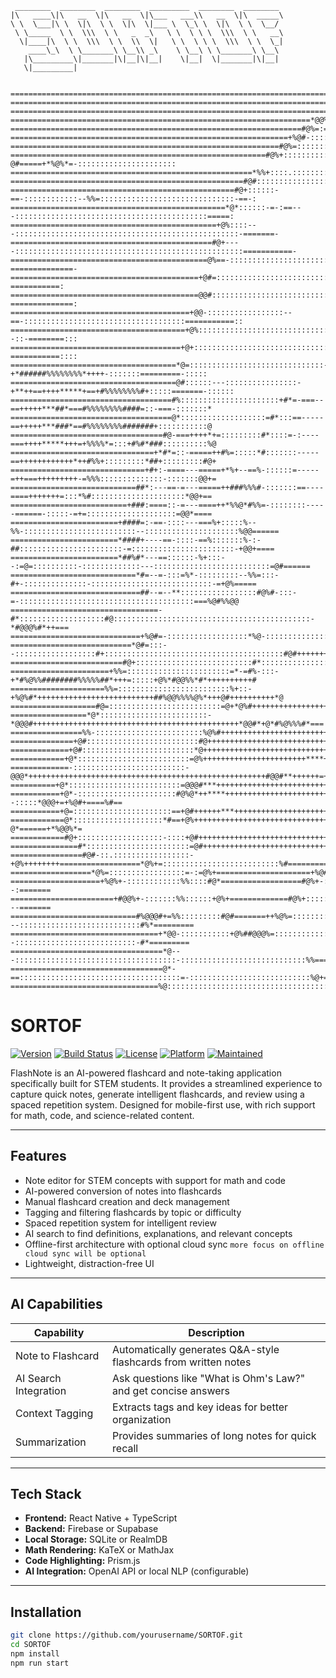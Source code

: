 ```
 ________  ________  ________  _________  ________  ________ 
|\   ____\|\   __  \|\   __  \|\___   ___\\   __  \|\  _____\
\ \  \___|\ \  \|\  \ \  \|\  \|___ \  \_\ \  \|\  \ \  \__/ 
 \ \_____  \ \  \\\  \ \   _  _\   \ \  \ \ \  \\\  \ \   __\
  \|____|\  \ \  \\\  \ \  \\  \|   \ \  \ \ \  \\\  \ \  \_|
    ____\_\  \ \_______\ \__\\ _\    \ \__\ \ \_______\ \__\ 
   |\_________\|_______|\|__|\|__|    \|__|  \|_______|\|__| 
   \|_________|                                              
                                                             

```

```
===================================================================================================================
===================================================================================================================
===================================================================================================================
===================================================================*@@%+=====================================*%@@%#
=================================================================#@%=:=@+*%%#+==========================*%@@%*=:::%
==============================================================+%@#-:::::-::=@*====================+*%@@%+-:::::::::
============================================================#@%=:::::::::::::%%============+#%%@%#+=-::::::::::::::
=========================================================#@%+::::::::::::::::-@#=====+*%@%*=-::::::::::::::::::::::
======================================================*%%+::::.:::::::::::::::=@#=*@@#=::::::::::::::::::::::::::::
====================================================#@#:::::::::::::::::::::::=@@%=::::::::::::::::::::::::::::::::
==================================================#@+::::::-==-::::::::::::--%%=::::::::::::::::::::::::::::::-==-:
================================================*@*::::::-=-:==---:::::::::::::::::::::::::::::::::::::::::::=====:
==============================================+@%::::---::::::::::::::::::::::::::::::::::::::::::::::::::-=======-
=============================================#@+----:::::::::::::::::::::::::::::::::::::::::::::::::::===========-
============================================@%==-::::::::::::::::::::::::::::::::::::::::::::::::::-==============-
==========================================+@#=::::::::::::::::::::::::::::::::::::::::::::::::::::::::-===========:
==========================================@@#::::::::::::::::::::::::::::::::::::::::::::::::::::::-==============:
========================================+@@-:::::::::::::::::--==-::::::::::::::::::::::::::::::::::::===========::
=======================================+@%:::::::::::::::::::::::::::::::::::::::::::::::::::::::::--::-========:::
======================================+@+::::::::::::::::::::::::::::::..::::::::::::::::::::::::::-===========::::
=====================================*@=::::::::::::::::::::::::::::::-+*######%%%%%%%%*++++-:::::::=========-:::::
=====================================@#::::::---::::::::::::::::-+**++==++++*****+==+#%%%%%%%%#+:::::=======-::::::
====================================#%::::::::::::::::::::::+#*=-===--==+++++***##*===#%%%%%%%%####=::-===-:::::::*
====================================@*:::::::::::::::::::=#*:::==-----==+++++***###*==#%%%%%%%%#######+:::::::::::@
==================================#@-===++++*+=:::::::::#*::::=-:----===++++*****+++=+%%%%*=:::+#%#*###::::::::::%@
================================+*#*=::-=====++#%=:::::*#:::::::-----==++++++++++++*++#%%+:::::::::*##+:::::::::#@+
==============================+#+:-====---=====+*%+--==%-::::::=-----=++===+++++++++-=%%%::::::::::::::-:::::::@@+=
============================##*:---==-=---=====++###%%%#-:::::::==----====+++++++=:::*%#:::::::::::::::::::::*@@+==
==========================+###:====::-=---====++*%%@*#%%=-::::::::-----======-:::::-=+=::::::::::::::::::::=@@*====
========================+####=:-==-::::---===%+:::::%--%%-:::::::::::::::::::::::::--:::::::::::::::::::::%@@======
========================*####+----==-::::-==%:::::::%-:-##:::::::::::::::::::::::-=:::::::::::::::::::::::-+@@+====
========================*##%#*---==::::::-%+:::--:=@=::::::::::-:::::::::::::---::::::::::::::::::::::::::=@#======
============================*#=--=-:::=%*-:::::::::--%%=:::-#+-::::::::::::::-:::::::::::::::::::::::::::-=+@%=====
=============================##--=--**:::::::::::::::::#@%#-:::-=-:::::::::::::::::::::::::::::::::::::::===%@#%%@@
=================================-#*:::::::::::::::::::#@::::::::::::::::::::::::::::::::::::::::::::-*#@@@%#*++===
=============================+%@#=-::::::::::::::::::*%@-:::::::::::::::::::::::::::::::::::::::::+@@*+++++++++++==
===========================*@#=:::--::::::::::::::::::#+::::::::::::::::::::::::::::::::::::::::#@#++++++++++++++==
=========================#@+::::::::::::::::::::::::::#*::::::::::::::::::::::::::::::::::::::#@#+++++++++++++++++=
======================+%%=:::::::::::::::::::::::=*-=#%-:::-+*#%@%%########%%%%%##*+++=:::::+@%*#@@%%*#*++++++++++#
=====================%%=:::::::::::::::::::::::::%+::-+%@%#*++++++++++++++++++++++++++##%@@%%%%@%*+++@#++++++++++*@
===================#@=:::::::::::::::::::::::::=@+*@%#+++++++++++++++++++++++++++++++++++++++++++%@*+*@#*++++++*%@*
=================*@*::::::::::::::::::::::::-*@@@#++++++++++++++++++++++++++++++++++++++++++++++*@@#*+@*#%@%%%#*===
================%%-::::::::::::::::::::::::%@%#+++++++++++++++++++++++++++++++++++++++++++++++++%@%**%@*+++*%+=====
==============+@#:::::::::::::::::::::::::#@+++++++++++++++++++++++++++++++++++++++++++++++*****@@#*%@*++++++%%====
=============+@#:::::::::::::::::::::::::*@++++++++++++++++++++++++++++++++++++***++++++++++++++*@@@%*++++++++%#===
============+@*:::::::::::::::::::::::::=@%+++++++++++++++++++++++****+++++++++++++++++++++++++++%@%**++++++++*%+==
=============-:::::::::::::::::::::::::-@@@*+++++++++++++++++++++++++++++++++++++++++++++++++++++#@@#**++++++=+%*==
==========+@*:::::::::::::::::::::::::=@@@#***+++++++++++++++++++++++++++++++++++++++++%@@@@@@#*+%@@@@#**+++===%*==
===========+@*-::::::::::::::::::::::#@%@*++****+++++++++++++++++++++++++++++++++++#@@*==--:::::*@@@+=+%@#+====%#==
===========+@=::::::::::::::::::::::==+@#++++++***++++++++++++++++++++++++++++++#@%+=-:::::::::::=@*=====*@%*==%@*=
============@*::::::::::::::::::::*#==+@%++++++++++++++++++++++++++++++++++++*%@#=::::::::::::::::-@*======+*%@@%*=
============#@+:::::::::::::::::::-::::+@#+++++++++++++++++++++++++++++++++#@@*-:::::::::::::::::::=@+=============
===============#*:::::::::::::::::::::::=@#+++++++++++++++++++++++++++++*%@#=:::::::::::::::::::::::+%+============
================#@#-::.:::::::::::::::::-+@%++++++++==================*@%+=::::::::::::::::::::::::::%#============
==================*@%=:::::::::::::::::=-:=@%+=====================+%@#===-::::::::::::::::::::::::::=%#===========
====================+%@%+-::::::::::::%%::::#@*==================#@%+-:::=::::::::::::::::::::::::::::===--:=======
=======================+#@@%+-:::::::%%::::::+@%+=============#@%+:::::::=:::::::::::::::::::::::::::::==---=======
============================#%@@@#+=%%:::::::::#@#=======++%@%=::::::::::---:::::::::::::::::::::::::::#%*=========
=================================+*@@-:::::::::::+@%##@@@%=:::::::::::::::--:::::::::::::::::::::::::::-#*=========
==================================*@---::::::::::::::::::::::::::::::::::::-::::::::::::::::::::::::::::%%=========
==================================@*-==::::::::::::::::::::::::::::::::::::=-:::::::::::::::::::::::::::%@+========
=================================%@:::::::::::::::::::::::::::::::::::::::=:::::::::::::::::::::::::::::%@@+=======
```
# SORTOF

[![Version](https://img.shields.io/badge/version-0.1.0-blue?style=flat-square)](https://github.com/yourusername/flashnote)
[![Build Status](https://img.shields.io/badge/build-passing-brightgreen?style=flat-square)](https://github.com/yourusername/flashnote/actions)
[![License](https://img.shields.io/badge/license-MIT-lightgrey?style=flat-square)](LICENSE)
[![Platform](https://img.shields.io/badge/platform-Mobile-blueviolet?style=flat-square)](#)
[![Maintained](https://img.shields.io/badge/maintained-yes-success?style=flat-square)](#)

FlashNote is an AI-powered flashcard and note-taking application specifically built for STEM students. It provides a streamlined experience to capture quick notes, generate intelligent flashcards, and review using a spaced repetition system. Designed for mobile-first use, with rich support for math, code, and science-related content.

---

## Features

- Note editor for STEM concepts with support for math and code
- AI-powered conversion of notes into flashcards
- Manual flashcard creation and deck management
- Tagging and filtering flashcards by topic or difficulty
- Spaced repetition system for intelligent review
- AI search to find definitions, explanations, and relevant concepts
- Offline-first architecture with optional cloud sync `more focus on offline cloud sync will be optional`
- Lightweight, distraction-free UI

---

## AI Capabilities

| Capability                 | Description                                                    |
|---------------------------|----------------------------------------------------------------|
| Note to Flashcard         | Automatically generates Q&A-style flashcards from written notes |
| AI Search Integration     | Ask questions like "What is Ohm's Law?" and get concise answers |
| Context Tagging           | Extracts tags and key ideas for better organization             |
| Summarization             | Provides summaries of long notes for quick recall               |

---

## Tech Stack

- **Frontend:** React Native + TypeScript
- **Backend:** Firebase or Supabase
- **Local Storage:** SQLite or RealmDB
- **Math Rendering:** KaTeX or MathJax
- **Code Highlighting:** Prism.js
- **AI Integration:** OpenAI API or local NLP (configurable)

---

## Installation

```bash
git clone https://github.com/yourusername/SORTOF.git
cd SORTOF
npm install
npm run start
